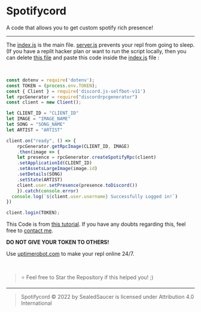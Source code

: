 # Spotifycord
A code that allows you to get custom spotify rich presence!

----

The [index.js](https://github.com/SealedSaucer/Spotifycord/blob/main/index.js) is the main file. [server.js](https://github.com/SealedSaucer/Spotifycord/blob/main/server.js) prevents your repl from going to sleep. (If you have a replit hacker plan or want to run the script locally, then you can delete [this file](https://github.com/SealedSaucer/Spotifycord/blob/main/server.js) and paste this code inside the [index.js](https://github.com/SealedSaucer/Spotifycord/blob/main/index.js) file : 

</br>

```js
const dotenv = require('dotenv');
const TOKEN = (process.env.TOKEN);
const { Client } = require('discord.js-selfbot-v11')
let rpcGenerator = require("discordrpcgenerator")
const client = new Client();

let CLIENT_ID = "CLIENT_ID"
let IMAGE = "IMAGE_NAME"
let SONG = "SONG_NAME"
let ARTIST = "ARTIST"

client.on("ready", () => {
    rpcGenerator.getRpcImage(CLIENT_ID, IMAGE)
    .then(image => {
    let presence = rpcGenerator.createSpotifyRpc(client)
    .setApplicationId(CLIENT_ID)
    .setAssetsLargeImage(image.id)
    .setDetails(SONG)
    .setState(ARTIST)
    client.user.setPresence(presence.toDiscord())
    }).catch(console.error)
  console.log(`${client.user.username} Successfully Logged in!`)
})

client.login(TOKEN);
```

This Code is from [this tutorial](https://youtu.be/pgOu6GMF7YI). If you have any doubts regarding this, feel free to [contact me](https://dsc.gg/phantom).

**DO NOT GIVE YOUR TOKEN TO OTHERS!**

Use [uptimerobot.com](https://uptimerobot.com) to make your repl online 24/7.

</br>

> ⭐ Feel free to Star the Repository if this helped you! ;)

----

> Spotifycord © 2022 by SealedSaucer is licensed under Attribution 4.0 International 
